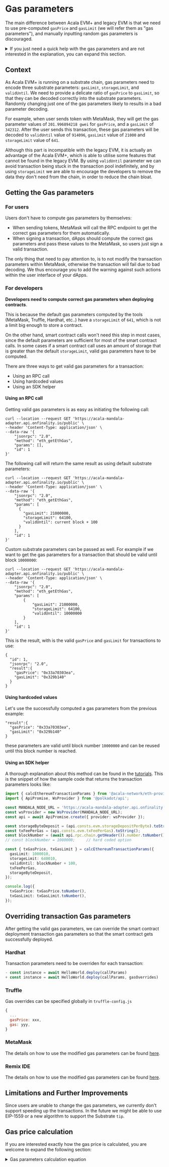 # Gas parameters

The main difference between Acala EVM+ and legacy EVM is that we need to use pre-computed `gasPrice` and `gasLimit` (we will refer them as "gas parameters"), and manually inputting random gas parameters is discouraged.

<details>

<summary>If you just need a quick help with the gas parameters and are not interested in the explanation, you can expand this section.</summary>

Most of the gas parameter issues that you might encounter, can be solved in two steps:

1. Get valid gas parameters:

```shell
curl --location --request GET 'https://acala-mandala-adapter.api.onfinality.io/public' \
--header 'Content-Type: application/json' \
--data-raw '{
    "jsonrpc": "2.0",
    "method": "eth_getEthGas",
    "params": [],
    "id": 1
}'
```

2\. Override your transaction parameters with the ones returned as a result of this call.

</details>

## Context

As Acala EVM+ is running on a substrate chain, gas parameters need to encode three substrate parameters: `gasLimit`, `storageLimit`, and `validUntil`. We need to provide a delicate ratio of `gasPrice` to `gasLimit`, so that they can be decoded correctly into the substrate parameters. Randomly changing just one of the gas parameters likely to results in a bad parameter decoding.

For example, when user sends token with MetaMask, they will get the gas parameter values of  `201.996894218 gwei` for `gasPrice`, and a `gasLimit` of `342312`. After the user sends this transaction, these gas parameters will be decoded to `validUntil` value of `914096`, `gasLimit` value of `21000` and `storageLimit` value of `641`.

Although this part is incompatible with the legacy EVM, it is actually an advantage of the Acala EVM+, which is able to utilise some features that cannot be found in the legacy EVM. By using `validUntil` parameter we can avoid transaction being stuck in the transaction pool indefinitely, and by using `storageLimit` we are able to encourage the developers to remove the data they don't need from the chain, in order to reduce the chain bloat.

## Getting the Gas parameters

### For users

Users don't have to compute gas parameters by themselves:

* When sending tokens, MetaMask will call the RPC endpoint to get the correct gas parameters for them automatically.
* When signing a transaction, dApps should compute the correct gas parameters and pass these values to the MetaMask, so users just sign a valid transaction.

The only thing that need to pay attention to, is to not modify the transaction parameters within MetaMask, otherwise the transaction will fail due to bad decoding. We thus encourage you to add the warning against such actions within the user interface of your dApps.

### For developers

**Developers need to compute correct gas parameters when deploying contracts**.

This is because the default gas parameters computed by the tools (MetaMask, Truffle, Hardhat, etc..) have a `storageLimit` of `641`, which is not a limit big enough to store a contract.

On the other hand, smart contract calls won't need this step in most cases, since the default parameters are sufficient for most of the smart contract calls. In some cases if a smart contract call uses an amount of storage that is greater than the default `storageLimit`, valid gas parameters have to be computed.

There are three ways to get valid gas parameters for a transaction:

* Using an RPC call
* Using hardcoded values
* Using an SDK helper

#### **Using an RPC call**

Getting valid gas parameters is as easy as initiating the following call:

```shell
curl --location --request GET 'https://acala-mandala-adapter.api.onfinality.io/public' \
--header 'Content-Type: application/json' \
--data-raw '{
    "jsonrpc": "2.0",
    "method": "eth_getEthGas",
    "params": [],
    "id": 1
}'
```

The following call will return the same result as using default substrate parameters:

```shell
curl --location --request GET 'https://acala-mandala-adapter.api.onfinality.io/public' \
--header 'Content-Type: application/json' \
--data-raw '{
    "jsonrpc": "2.0",
    "method": "eth_getEthGas",
    "params": [
      {
        "gasLimit": 21000000,
        "storageLimit": 64100,
        "validUntil": current block + 100
      }
    ],
    "id": 1
}'
```

Custom substrate parameters can be passed as well. For example if we want to get the gas parameters for a transaction that should be valid until block `10000000`:

```shell
curl --location --request GET 'https://acala-mandala-adapter.api.onfinality.io/public' \
--header 'Content-Type: application/json' \
--data-raw '{
    "jsonrpc": "2.0",
    "method": "eth_getEthGas",
    "params": [
        {
            "gasLimit": 21000000,
            "storageLimit": 64100,
            "validUntil": 10000000
        }
    ],
    "id": 1
}'
```

This is the result, with is the valid `gasPrice` and `gasLimit` for transactions to use:

```json5
{
  "id": 1,
  "jsonrpc": "2.0",
  "result":{
    "gasPrice": "0x33a70303ea",
    "gasLimit": "0x329b140"
  }
}
```

#### **Using hardcoded values**

Let's use the successfully computed a gas parameters from the previous example:

```json5
"result":{
  "gasPrice": "0x33a70303ea",
  "gasLimit": "0x329b140"
}
```

these parameters are valid until block number `10000000` and can be reused until this block number is reached.

#### **Using an SDK helper**

A thorough explanation about this method can be found in the [tutorials](broken-reference). This is the snippet of how the sample code that returns the transaction parameters looks like:

```typescript
import { calcEthereumTransactionParams } from '@acala-network/eth-providers';
import { ApiPromise, WsProvider } from '@polkadot/api';

const MANDALA_NODE_URL = 'https://acala-mandala-adapter.api.onfinality.io/public';
const wsProvider = new WsProvider(MANDALA_NODE_URL);
const api = await ApiPromise.create({ provider: wsProvider });

const storageByteDeposit = (api.consts.evm.storageDepositPerByte).toString();
const txFeePerGas = (api.consts.evm.txFeePerGas).toString();
const blockNumber = (await api.rpc.chain.getHeader()).number.toNumber();
// const blockNumber = 1000000;     // hard coded option

const { txGasPrice, txGasLimit } = calcEthereumTransactionParams({
  gasLimit: 1000010,
  storageLimit: 640010,
  validUntil: blockNumber + 100,
  txFeePerGas,
  storageByteDeposit,
});

console.log({
  txGasPrice: txGasPrice.toNumber(),
  txGasLimit: txGasLimit.toNumber(),
});
```

## Overriding transaction Gas parameters

After getting the valid gas parameters, we can override the smart contract deployment transaction gas parameters so that the smart contract gets successfully deployed.

### Hardhat

Transaction parameters need to be overriden for each transaction:

```typescript
- const instance = await HelloWorld.deploy(callParams)
+ const instance = await HelloWorld.deploy(callParams, gasOverrides)
```

### Truffle

Gas overrides can be specified globally in `truffle-config.js`

```javascript
{
  ...
  gasPrice: xxx,
  gas: yyy,
}
```

### MetaMask

The details on how to use the modified gas parameters can be found [here](../tooling/metamask/).

### Remix IDE

The details on how to use the modified gas parameters can be found [here](../tooling/remix-ide/).

## Limitations and Further Improvements

Since users are unable to change the gas parameters, we currently don't support speeding up the transactions. In the future we might be able to use EIP-1559 or a new algorithm to support the Substrate `tip`.

## Gas price calculation

If you are interested exactly how the gas price is calculated, you are welcome to expand the following section:

<details>

<summary>Gas parameters calculation equation</summary>

* User Inputs
  * `gas_limit`
  * `storage_byte_limit`
  * `valid_until`
    * Block number

<!---->

* Tx data
  * `tx_gas_price`
  * `tx_gas_limit`

<!---->

* User input to tx data
  * `block_period = valid_until / 30`
    * `storage_entry_limit = storage_byte_limit / 64`
      * storage\_count\_limit is u16
      * max value 0xffff = 4194240 bytes = 4MB
  * `storage_byte_deposit = 100000000000000`
  * `storage_entry_deposit = storage_byte_deposit * 64`
  * `tx_fee_per_gas = 200000000000`
  * `tx_gas_price = tx_fee_per_gas + block_period << 16 + storage_entry_limit`
  * `tx_gas_limit = gas_limit + storage_entry_limit * storage_entry_deposit / tx_fee_per_gas`

<!---->

* Tx data to user input
  * `storage_entry_limit = tx_gas_price | 0xffff`
  * `block_period = (tx_gas_price - stroage_entry_limit - tx_fee_per_gas) >> 16`
  * `valid_until = block_period * 30`
  * `gas_limit = tx_gas_limit - storage_entry_limit * storage_entry_deposit / tx_fee_per_gas`

</details>

